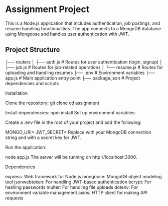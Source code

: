 # Assignment Project

This is a Node.js application that includes authentication, job postings, and resume handling functionalities. The app connects to a MongoDB database using Mongoose and handles user authentication with JWT.

## Project Structure

├── routers
│   ├── auth.js      # Routes for user authentication (login, signup)
│   ├── job.js       # Routes for job-related operations
│   └── resume.js    # Routes for uploading and handling resumes
├── .env             # Environment variables
├── app.js           # Main application entry point
├── package.json     # Project dependencies and scripts

Installation

Clone the repository:
git clone <repository-url>
cd assignment

Install dependencies:
npm install
Set up environment variables:

Create a .env file in the root of your project and add the following:

MONGO_URI=<your-mongo-uri>
JWT_SECRET=<your-jwt-secret>
Replace <your-mongo-uri> with your MongoDB connection string and <your-jwt-secret> with a secret key for JWT.

Run the application:


node app.js
The server will be running on http://localhost:3000.


Dependencies

express: Web framework for Node.js
mongoose: MongoDB object modeling tool
jsonwebtoken: For handling JWT-based authentication
bcrypt: For hashing passwords
multer: For handling file uploads
dotenv: For environment variable management
axios: HTTP client for making API requests
